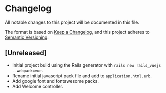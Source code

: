 # Changelog

All notable changes to this project will be documented in this file.

The format is based on [Keep a Changelog](https://keepachangelog.com/en/1.0.0/),
and this project adheres to [Semantic Versioning](https://semver.org/spec/v2.0.0.html).

## [Unreleased]

- Initial project build using the Rails generator with `rails new rails_vuejs --webpack=vue`.
- Rename initial javascript pack file and add to `application.html.erb`.
- Add google font and fontawesome packs.
- Add Welcome controller.
